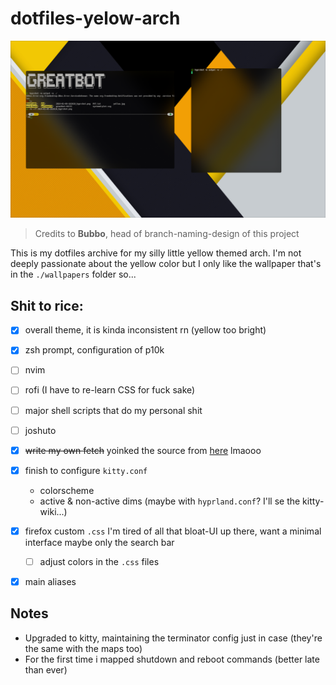 #   dotfiles-yelow-arch

<img src="https://github.com/greatbot6120/yellowarch/blob/branchino-er-criminale/screenshots/example.png">

> Credits to **Bubbo**, head of branch-naming-design of this project

This is my dotfiles archive for my silly little yellow themed arch. I'm not deeply passionate about the yellow color but I only like the wallpaper that's in the `./wallpapers` folder so...

##  Shit to rice:

- [x] overall theme, it is kinda inconsistent rn (yellow too bright)
- [x] zsh prompt, configuration of p10k
- [ ] nvim
- [ ] rofi (I have to re-learn CSS for fuck sake)
- [ ] major shell scripts that do my personal shit
- [ ] joshuto  
- [x] ~~write my own fetch~~ yoinked the source from [here](https://github.com/13-CF/afetch.git) lmaooo
- [x] finish to configure `kitty.conf`
    *   colorscheme
    *   active & non-active dims (maybe with `hyprland.conf`? I'll se the kitty-wiki...)
- [x] firefox custom `.css` I'm tired of all that bloat-UI up there, want a minimal interface maybe only the search bar
    
    - [ ] adjust colors in the `.css` files 
- [x] main aliases

##  Notes

*   Upgraded to kitty, maintaining the terminator config just in case (they're the same with the maps too)
*   For the first time i mapped shutdown and reboot commands (better late than ever)
